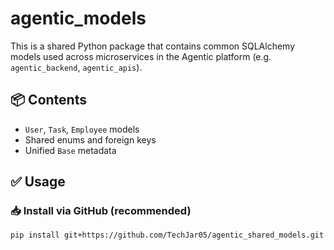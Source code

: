 # agentic_models

This is a shared Python package that contains common SQLAlchemy models used across microservices in the Agentic platform (e.g. `agentic_backend`, `agentic_apis`).

## 📦 Contents

- `User`, `Task`, `Employee` models
- Shared enums and foreign keys
- Unified `Base` metadata

## ✅ Usage

### 📥 Install via GitHub (recommended)

```bash
pip install git+https://github.com/TechJar05/agentic_shared_models.git
